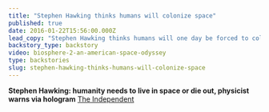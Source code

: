 ```yaml
---
title: "Stephen Hawking thinks humans will colonize space"
published: true
date: 2016-01-22T15:56:00.000Z
lead_copy: "Stephen Hawking thinks humans will one day be forced to colonize space to survive. Were the “Biospherians” right after all? Check out *Biosphere 2: An American Space Odyssey.*"
backstory_type: backstory
video: biosphere-2-an-american-space-odyssey
type: backstories
slug: stephen-hawking-thinks-humans-will-colonize-space
---
```


**Stephen Hawking: humanity needs to live in space or die out, physicist warns via hologram**
[The Independent](http://www.independent.co.uk/news/science/stephen-hawking-humanity-needs-to-live-in-space-or-die-out-physicist-warns-via-hologram-10206243.html)

